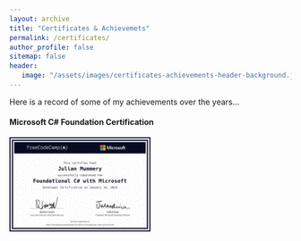 ```yaml
---
layout: archive
title: "Certificates & Achievemets"
permalink: /certificates/
author_profile: false
sitemap: false
header: 
   image: "/assets/images/certificates-achievements-header-background.jpg" 
---
```


<p>Here is a record of some of my achievements over the years...</p>

<h4>Microsoft C# Foundation Certification</h4>

<img src="/assets/images/Microsoft-CSharp-Certification-Julian-Mummery.png" style="width:50%">
